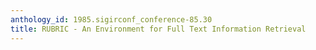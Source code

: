 ```yaml
---
anthology_id: 1985.sigirconf_conference-85.30
title: RUBRIC - An Environment for Full Text Information Retrieval
---
```

